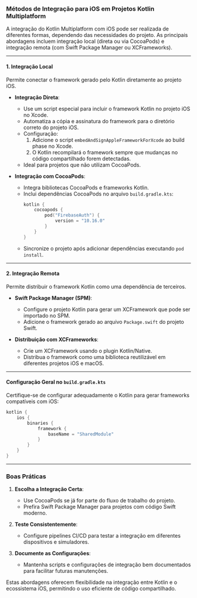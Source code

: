 ### Métodos de Integração para iOS em Projetos Kotlin Multiplatform

A integração do Kotlin Multiplatform com iOS pode ser realizada de diferentes formas, dependendo das necessidades do projeto. As principais abordagens incluem integração local (direta ou via CocoaPods) e integração remota (com Swift Package Manager ou XCFrameworks).

---

#### 1. **Integração Local**
Permite conectar o framework gerado pelo Kotlin diretamente ao projeto iOS.

- **Integração Direta**:
  - Use um script especial para incluir o framework Kotlin no projeto iOS no Xcode.
  - Automatiza a cópia e assinatura do framework para o diretório correto do projeto iOS.
  - Configuração:
    1. Adicione o script `embedAndSignAppleFrameworkForXcode` ao build phase no Xcode.
    2. O Kotlin recompilará o framework sempre que mudanças no código compartilhado forem detectadas.
  - Ideal para projetos que não utilizam CocoaPods.

- **Integração com CocoaPods**:
  - Integra bibliotecas CocoaPods e frameworks Kotlin.
  - Inclui dependências CocoaPods no arquivo `build.gradle.kts`:
    ```kotlin
    kotlin {
        cocoapods {
            pod("FirebaseAuth") {
                version = "10.16.0"
            }
        }
    }
    ```
  - Sincronize o projeto após adicionar dependências executando `pod install`.

---

#### 2. **Integração Remota**
Permite distribuir o framework Kotlin como uma dependência de terceiros.

- **Swift Package Manager (SPM)**:
  - Configure o projeto Kotlin para gerar um XCFramework que pode ser importado no SPM.
  - Adicione o framework gerado ao arquivo `Package.swift` do projeto Swift.

- **Distribuição com XCFrameworks**:
  - Crie um XCFramework usando o plugin Kotlin/Native.
  - Distribua o framework como uma biblioteca reutilizável em diferentes projetos iOS e macOS.

---

#### Configuração Geral no `build.gradle.kts`
Certifique-se de configurar adequadamente o Kotlin para gerar frameworks compatíveis com iOS:
```kotlin
kotlin {
    ios {
        binaries {
            framework {
                baseName = "SharedModule"
            }
        }
    }
}
```

---

### Boas Práticas
1. **Escolha a Integração Certa**:
   - Use CocoaPods se já for parte do fluxo de trabalho do projeto.
   - Prefira Swift Package Manager para projetos com código Swift moderno.

2. **Teste Consistentemente**:
   - Configure pipelines CI/CD para testar a integração em diferentes dispositivos e simuladores.

3. **Documente as Configurações**:
   - Mantenha scripts e configurações de integração bem documentados para facilitar futuras manutenções.

Estas abordagens oferecem flexibilidade na integração entre Kotlin e o ecossistema iOS, permitindo o uso eficiente de código compartilhado.
